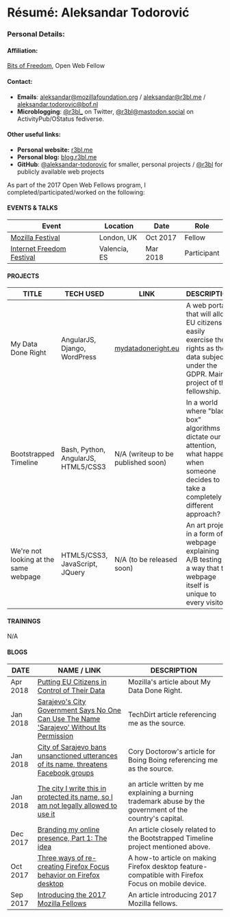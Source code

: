 # Résumé: Aleksandar Todorović 	

### Personal Details:

#### Affiliation:
[Bits of Freedom](https://www.bof.nl/), Open Web Fellow

#### Contact:

* **Emails**: [aleksandar@mozillafoundation.org](mailto:aleksandar@mozillafoundation.org) / [aleksandar@r3bl.me](mailto:aleksandar@r3bl.me) / [aleksandar.todorovic@bof.nl](mailto:aleksandar.todorovic@bof.nl)
* **Microblogging**: [@r3bl_](https://twitter.com/r3bl_) on Twitter, [@r3bl@mastodon.social](https://mastodon.social/@r3bl) on ActivityPub/OStatus fediverse.

#### Other useful links:

* **Personal website:** [r3bl.me](https://r3bl.me)
* **Personal blog:** [blog.r3bl.me](https://blog.r3bl.me)
* **GitHub**: [@aleksandar-todorovic](https://github.com/aleksandar-todorovic) for smaller, personal projects / [@r3bl](https://github.com/r3bl) for publicly available web projects

As part of the 2017 Open Web Fellows program, I completed/participated/worked on the following:

#### EVENTS & TALKS

Event | Location | Date | Role
----- | -------- | ---- | -----
[Mozilla Festival](https://mozillafestival.org/) | London, UK | Oct 2017 | Fellow
[Internet Freedom Festival](https://internetfreedomfestival.org/) | Valencia, ES | Mar 2018 | Participant

#### PROJECTS
TITLE | TECH USED | LINK | DESCRIPTION
----- | --------- | ---- | ------------
My Data Done Right | AngularJS, Django, WordPress | [mydatadoneright.eu](https://mydatadoneright.eu) | A web portal that will allow EU citizens to easily exercise their rights as the data subjects under the GDPR. Main project of the fellowship.
Bootstrapped Timeline | Bash, Python, AngularJS, HTML5/CSS3 | N/A (writeup to be published soon) | In a world where "black box" algorithms dictate our attention, what happens when someone decides to take a completely different approach?
We're not looking at the same webpage | HTML5/CSS3, JavaScript, JQuery | N/A (to be released soon) | An art project in a form of a webpage explaining A/B testing in a way that the webpage itself is unique to every visitor.

#### TRAININGS

N/A

#### BLOGS

DATE | NAME / LINK | DESCRIPTION
---- | ----------- | -----------
Apr 2018 | [Putting EU Citizens in Control of Their Data](https://medium.com/read-write-participate/putting-eu-citizens-in-control-of-their-data-4696c7e88ae5) | Mozilla's article about My Data Done Right.
Jan 2018 | [Sarajevo's City Government Says No One Can Use The Name 'Sarajevo' Without Its Permission](https://www.techdirt.com/articles/20180125/08552639080/sarajevos-city-government-says-no-one-can-use-name-sarajevo-without-permission.shtml) | TechDirt article referencing me as the source.
Jan 2018 | [City of Sarajevo bans unsanctioned utterances of its name, threatens Facebook groups](https://boingboing.net/2018/01/21/sarajevo-sarajevo-sarajevo-sar.html) | Cory Doctorow's article for Boing Boing referencing me as the source.
Jan 2018 | [The city I write this in protected its name, so I am not legally allowed to use it](https://blog.r3bl.me/en/the-city-whose-name-i-cannot-mention/) | an article written by me explaining a burning trademark abuse by the government of the country's capital.
Dec 2017 | [Branding my online presence, Part 1: The idea](https://blog.r3bl.me/en/branding-my-online-presence-part-1/) | An article closely related to the Bootstrapped Timeline project mentioned above.
Oct 2017 | [Three ways of re-creating Firefox Focus behavior on Firefox desktop](https://blog.r3bl.me/en/recreating-firefox-focus-behavior-on-desktop/) | A how-to article on making Firefox desktop feature-compatible with Firefox Focus on mobile device.
Sep 2017 | [Introducing the 2017 Mozilla Fellows](https://medium.com/read-write-participate/mozilla-announces-15-new-fellows-for-science-advocacy-and-media-1bff27e97fc7) | An article introducing 2017 Mozilla fellows.
